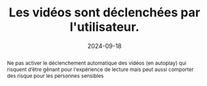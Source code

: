 ---
N: '119'
Rubrique: Images et médias
title: Les vidéos sont déclenchées par l'utilisateur. 
detail: Les vidéos sont déclenchées par l'utilisateur. 
abstract: Ne pas activer le déclenchement automatique des vidéos (en autoplay) qui risquent d’être gênant pour l'expérience de lecture mais peut aussi comporter des risque pour les personnes sensibles
categories: [" Images et médias"]
agrege: O4119-E030
opquast: '4 119'
indiceebook: '30'
description: "Règle n° 030"
before: "029"
weight: "030"
after: "031"
actif: '1'
layout: rules
date: 2024-09-18
tags: ["Accessibilité", ""]
objectif: ["Laisser à l’utilisateur le contrôle de l’interface visuelle lors de la consultation du site.", "
Ne pas imposer à l’utilisateur le déclenchement d’un contenu animé.", "
Améliorer l’accessibilité des contenus aux personnes handicapées"]
Meo: ["Ne pas mettre en place des contenus vidéo dont le démarrage est automatique et sans action explicite de l'utilisateur en ce sens.
", "
Ne pas incorporer dans la page d'éléments déclenchant la lecture d'une vidéo non contrôlable par exemple avec l'élément html vidéo doté de l'attribut autoplay ou sans l'attribut controls."]
Controle: ["Dans chaque page comportant un contenu vidéo :
<ul><li>
Vérifier l'absence de contenus vidéo activés automatiquement au chargement de la page ;</li>
li>Vérifier l'absence de contenus vidéos activés de manière imprévisibles suite à une action de l'utilisateur.</li></ul>"]
epubcheck: false
ace: false
Source: ["Opquast"]
Referentiel: [""]
Steps: ["Conception", "Editorial"]
---